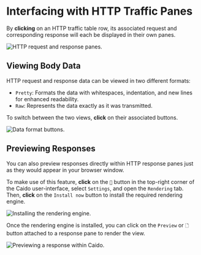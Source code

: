 # Interfacing with HTTP Traffic Panes

By **clicking** on an HTTP traffic table row, its associated request and corresponding response will each be displayed in their own panes.

<img alt="HTTP request and response panes." src="/_images/general_usage_traffic_panes.png" center>

## Viewing Body Data

HTTP request and response data can be viewed in two different formats:

- `Pretty`: Formats the data with whitespaces, indentation, and new lines for enhanced readability.
- `Raw`: Represents the data exactly as it was transmitted.

To switch between the two views, **click** on their associated buttons.

<img alt="Data format buttons." src="/_images/general_usage_pretty_raw.png" center>

## Previewing Responses

You can also preview responses directly within HTTP response panes just as they would appear in your browser window.

To make use of this feature, **click** on the `👤` button in the top-right corner of the Caido user-interface, select `Settings`, and open the `Rendering` tab. Then, **click** on the `Install now` button to install the required rendering engine.

<img alt="Installing the rendering engine." src="/_images/general_usage_rendering_engine.png" center>

Once the rendering engine is installed, you can click on the `Preview` or `🗋` button attached to a response pane to render the view.

<img alt="Previewing a response within Caido." src="/_images/general_usage_response_preview.png" center>
